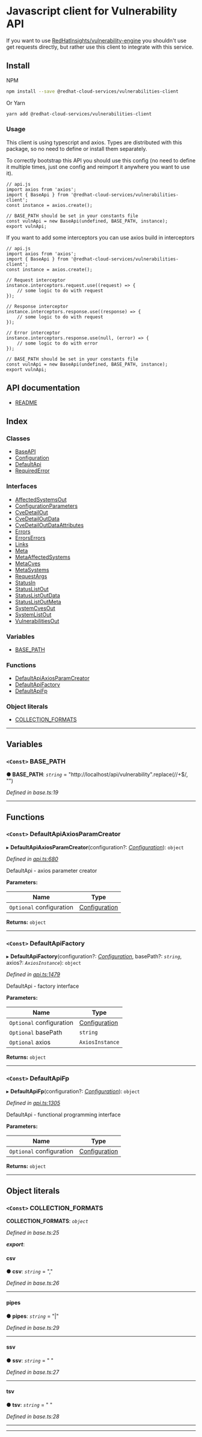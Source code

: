 
Javascript client for Vulnerability API
=======================================

If you want to use [RedHatInsights/vulnerability-engine](https://github.com/RedHatInsights/vulnerability-engine) you shouldn't use get requests directly, but rather use this client to integrate with this service.

Install
-------

NPM

```bash
npm install --save @redhat-cloud-services/vulnerabilities-client
```

Or Yarn

```bash
yarn add @redhat-cloud-services/vulnerabilities-client
```

### Usage

This client is using typescript and axios. Types are distributed with this package, so no need to define or install them separately.

To correctly bootstrap this API you should use this config (no need to define it multiple times, just one config and reimport it anywhere you want to use it).

```JS
// api.js
import axios from 'axios';
import { BaseApi } from '@redhat-cloud-services/vulnerabilities-client';
const instance = axios.create();

// BASE_PATH should be set in your constants file
const vulnApi = new BaseApi(undefined, BASE_PATH, instance);
export vulnApi;
```

If you want to add some interceptors you can use axios build in interceptors

```JS
// api.js
import axios from 'axios';
import { BaseApi } from '@redhat-cloud-services/vulnerabilities-client';
const instance = axios.create();

// Request interceptor
instance.interceptors.request.use((request) => {
    // some logic to do with request
});

// Response interceptor
instance.interceptors.response.use((response) => {
    // some logic to do with request
});

// Error interceptor
instance.interceptors.response.use(null, (error) => {
    // some logic to do with error
});

// BASE_PATH should be set in your constants file
const vulnApi = new BaseApi(undefined, BASE_PATH, instance);
export vulnApi;
```

API documentation
-----------------

*   [README](doc/README.md)

## Index

### Classes

* [BaseAPI](classes/baseapi.md)
* [Configuration](classes/configuration.md)
* [DefaultApi](classes/defaultapi.md)
* [RequiredError](classes/requirederror.md)

### Interfaces

* [AffectedSystemsOut](interfaces/affectedsystemsout.md)
* [ConfigurationParameters](interfaces/configurationparameters.md)
* [CveDetailOut](interfaces/cvedetailout.md)
* [CveDetailOutData](interfaces/cvedetailoutdata.md)
* [CveDetailOutDataAttributes](interfaces/cvedetailoutdataattributes.md)
* [Errors](interfaces/errors.md)
* [ErrorsErrors](interfaces/errorserrors.md)
* [Links](interfaces/links.md)
* [Meta](interfaces/meta.md)
* [MetaAffectedSystems](interfaces/metaaffectedsystems.md)
* [MetaCves](interfaces/metacves.md)
* [MetaSystems](interfaces/metasystems.md)
* [RequestArgs](interfaces/requestargs.md)
* [StatusIn](interfaces/statusin.md)
* [StatusListOut](interfaces/statuslistout.md)
* [StatusListOutData](interfaces/statuslistoutdata.md)
* [StatusListOutMeta](interfaces/statuslistoutmeta.md)
* [SystemCvesOut](interfaces/systemcvesout.md)
* [SystemListOut](interfaces/systemlistout.md)
* [VulnerabilitiesOut](interfaces/vulnerabilitiesout.md)

### Variables

* [BASE_PATH](#base_path)

### Functions

* [DefaultApiAxiosParamCreator](#defaultapiaxiosparamcreator)
* [DefaultApiFactory](#defaultapifactory)
* [DefaultApiFp](#defaultapifp)

### Object literals

* [COLLECTION_FORMATS](#collection_formats)

---

## Variables

<a id="base_path"></a>

### `<Const>` BASE_PATH

**● BASE_PATH**: *`string`* =  "http://localhost/api/vulnerability".replace(/\/+$/, "")

*Defined in base.ts:19*

___

## Functions

<a id="defaultapiaxiosparamcreator"></a>

### `<Const>` DefaultApiAxiosParamCreator

▸ **DefaultApiAxiosParamCreator**(configuration?: *[Configuration](classes/configuration.md)*): `object`

*Defined in [api.ts:680](https://github.com/RedHatInsights/javascript-clients/blob/master/packages/vulnerabilities/api.ts#L680)*

DefaultApi - axios parameter creator

**Parameters:**

| Name | Type |
| ------ | ------ |
| `Optional` configuration | [Configuration](classes/configuration.md) |

**Returns:** `object`

___
<a id="defaultapifactory"></a>

### `<Const>` DefaultApiFactory

▸ **DefaultApiFactory**(configuration?: *[Configuration](classes/configuration.md)*, basePath?: *`string`*, axios?: *`AxiosInstance`*): `object`

*Defined in [api.ts:1479](https://github.com/RedHatInsights/javascript-clients/blob/master/packages/vulnerabilities/api.ts#L1479)*

DefaultApi - factory interface

**Parameters:**

| Name | Type |
| ------ | ------ |
| `Optional` configuration | [Configuration](classes/configuration.md) |
| `Optional` basePath | `string` |
| `Optional` axios | `AxiosInstance` |

**Returns:** `object`

___
<a id="defaultapifp"></a>

### `<Const>` DefaultApiFp

▸ **DefaultApiFp**(configuration?: *[Configuration](classes/configuration.md)*): `object`

*Defined in [api.ts:1305](https://github.com/RedHatInsights/javascript-clients/blob/master/packages/vulnerabilities/api.ts#L1305)*

DefaultApi - functional programming interface

**Parameters:**

| Name | Type |
| ------ | ------ |
| `Optional` configuration | [Configuration](classes/configuration.md) |

**Returns:** `object`

___

## Object literals

<a id="collection_formats"></a>

### `<Const>` COLLECTION_FORMATS

**COLLECTION_FORMATS**: *`object`*

*Defined in base.ts:25*

*__export__*: 

<a id="collection_formats.csv"></a>

####  csv

**● csv**: *`string`* = ","

*Defined in base.ts:26*

___
<a id="collection_formats.pipes"></a>

####  pipes

**● pipes**: *`string`* = "|"

*Defined in base.ts:29*

___
<a id="collection_formats.ssv"></a>

####  ssv

**● ssv**: *`string`* = " "

*Defined in base.ts:27*

___
<a id="collection_formats.tsv"></a>

####  tsv

**● tsv**: *`string`* = "	"

*Defined in base.ts:28*

___

___

